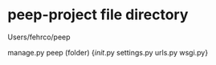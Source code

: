 # peep-project file directory
Users/fehrco/peep

manage.py
peep (folder)
  {_init_.py
  settings.py
  urls.py
  wsgi.py}
